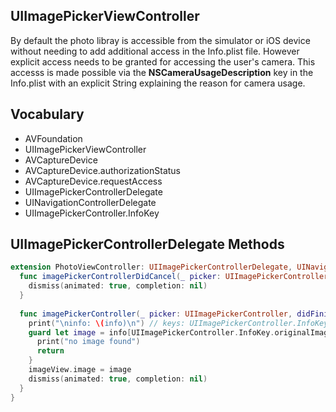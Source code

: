## UIImagePickerViewController 

By default the photo libray is accessible from the simulator or iOS device without needing to add additional access in the Info.plist file. However explicit access needs to be granted for accessing the user's camera. This accesss is made possible via the **NSCameraUsageDescription** key in the Info.plist with an explicit String explaining the reason for camera usage. 

## Vocabulary

- AVFoundation
- UIImagePickerViewController 
- AVCaptureDevice
- AVCaptureDevice.authorizationStatus
- AVCaptureDevice.requestAccess
- UIImagePickerControllerDelegate
- UINavigationControllerDelegate
- UIImagePickerController.InfoKey

## UIImagePickerControllerDelegate Methods 

```swift 
extension PhotoViewController: UIImagePickerControllerDelegate, UINavigationControllerDelegate {
  func imagePickerControllerDidCancel(_ picker: UIImagePickerController) {
    dismiss(animated: true, completion: nil)
  }
  
  func imagePickerController(_ picker: UIImagePickerController, didFinishPickingMediaWithInfo info: [UIImagePickerController.InfoKey : Any]) {
    print("\ninfo: \(info)\n") // keys: UIImagePickerController.InfoKey.originalImage
    guard let image = info[UIImagePickerController.InfoKey.originalImage] as? UIImage else {
      print("no image found")
      return
    }
    imageView.image = image
    dismiss(animated: true, completion: nil)
  }
}
```
